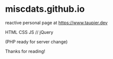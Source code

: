 # miscdats.github.io
reactive personal page at https://www.taupier.dev

HTML
CSS
JS // jQuery

(PHP ready for server change)

Thanks for reading!

